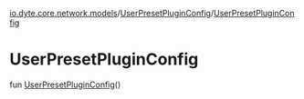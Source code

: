[io.dyte.core.network.models](../index.md)/[UserPresetPluginConfig](index.md)/[UserPresetPluginConfig](-user-preset-plugin-config.md)

# UserPresetPluginConfig


fun [UserPresetPluginConfig](-user-preset-plugin-config.md)()

